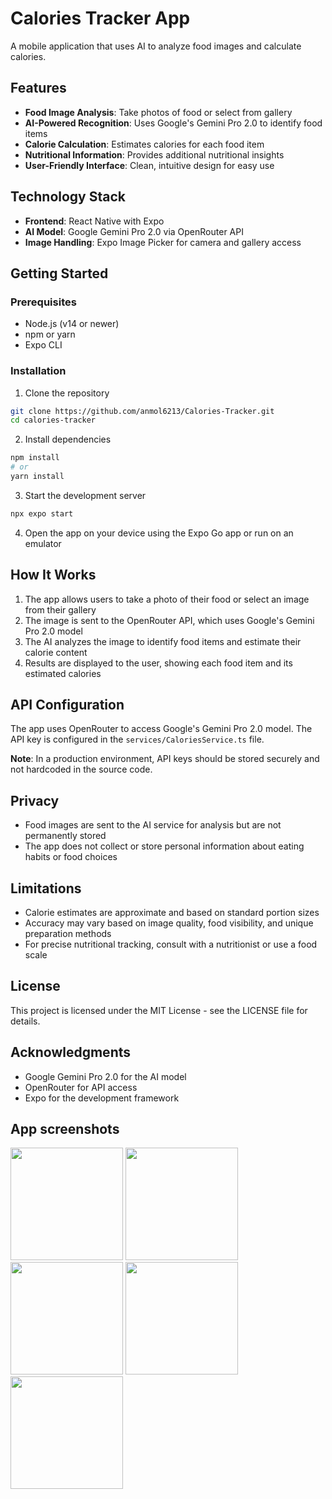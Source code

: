 # Calories Tracker App

A mobile application that uses AI to analyze food images and calculate calories.

## Features

- **Food Image Analysis**: Take photos of food or select from gallery
- **AI-Powered Recognition**: Uses Google's Gemini Pro 2.0 to identify food items
- **Calorie Calculation**: Estimates calories for each food item
- **Nutritional Information**: Provides additional nutritional insights
- **User-Friendly Interface**: Clean, intuitive design for easy use

## Technology Stack

- **Frontend**: React Native with Expo
- **AI Model**: Google Gemini Pro 2.0 via OpenRouter API
- **Image Handling**: Expo Image Picker for camera and gallery access

## Getting Started

### Prerequisites

- Node.js (v14 or newer)
- npm or yarn
- Expo CLI

### Installation

1. Clone the repository
```bash
git clone https://github.com/anmol6213/Calories-Tracker.git
cd calories-tracker
```

2. Install dependencies
```bash
npm install
# or
yarn install
```

3. Start the development server
```bash
npx expo start
```

4. Open the app on your device using the Expo Go app or run on an emulator

## How It Works

1. The app allows users to take a photo of their food or select an image from their gallery
2. The image is sent to the OpenRouter API, which uses Google's Gemini Pro 2.0 model
3. The AI analyzes the image to identify food items and estimate their calorie content
4. Results are displayed to the user, showing each food item and its estimated calories

## API Configuration

The app uses OpenRouter to access Google's Gemini Pro 2.0 model. The API key is configured in the `services/CaloriesService.ts` file.

**Note**: In a production environment, API keys should be stored securely and not hardcoded in the source code.

## Privacy

- Food images are sent to the AI service for analysis but are not permanently stored
- The app does not collect or store personal information about eating habits or food choices

## Limitations

- Calorie estimates are approximate and based on standard portion sizes
- Accuracy may vary based on image quality, food visibility, and unique preparation methods
- For precise nutritional tracking, consult with a nutritionist or use a food scale

## License

This project is licensed under the MIT License - see the LICENSE file for details.

## Acknowledgments

- Google Gemini Pro 2.0 for the AI model
- OpenRouter for API access
- Expo for the development framework

## App screenshots

<img src="expotest/IMG-20250313-WA0003.jpg" width="180">   <img src="readme assets/2.png" width="180">   <img src="readme assets/3.png" width="180">   <img src="readme assets/4.png" width="180">
<img src="readme assets/5.png" width="180">
